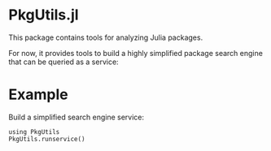 PkgUtils.jl
=================

This package contains tools for analyzing Julia packages.

For now, it provides tools to build a highly simplified package search engine that can be queried as a service:

# Example

Build a simplified search engine service:

	using PkgUtils
	PkgUtils.runservice()
